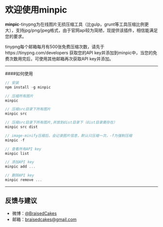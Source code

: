 # 欢迎使用minpic


**minpic**-tinypng为在线图片无损压缩工具（比gulp，grunt等工具压缩比例更大），支持jpg/png/jpeg格式，由于官网api较为简陋，现提供该插件，相信能满足您的要求。

tinypng每个邮箱每月有500张免费压缩次数，请先于https://tinypng.com/developers 获取您的API key并添加到minpic中，当您的免费次数用完后，可使用其他邮箱再次获取API key并添加。

-------------------
####如何使用
``` javascript
// 安装
npm install -g minpic
```
``` javascript
// 压缩所有图片
minpic
```
``` javascript
// 压缩src目录下所有图片
minpic src
```
``` javascript
// 压缩src目录下所有图片,并放到dist目录下（dist目录需存在）
minpic src dist
```
``` javascript
// image-minify压缩后，会记录图片信息，默认只压缩一次，-f为强制压缩
minpic -f
```

``` javascript
// 查看所有API key
minpic list
```
``` javascript
// 添加API key
minpic add ...
```
``` javascript
// 删除API key
minpic remove ...
```

----------


## 反馈与建议
- 微博：[@BraisedCakes](http://weibo.com/braisedcakes)
- 邮箱：<braisedcakes@gmail.com>
